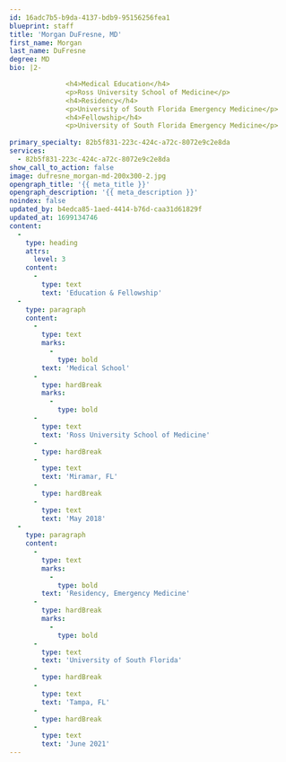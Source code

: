 ```yaml
---
id: 16adc7b5-b9da-4137-bdb9-95156256fea1
blueprint: staff
title: 'Morgan DuFresne, MD'
first_name: Morgan
last_name: DuFresne
degree: MD
bio: |2-

              <h4>Medical Education</h4>
              <p>Ross University School of Medicine</p>
              <h4>Residency</h4>
              <p>University of South Florida Emergency Medicine</p>
              <h4>Fellowship</h4>
              <p>University of South Florida Emergency Medicine</p>
          
primary_specialty: 82b5f831-223c-424c-a72c-8072e9c2e8da
services:
  - 82b5f831-223c-424c-a72c-8072e9c2e8da
show_call_to_action: false
image: dufresne_morgan-md-200x300-2.jpg
opengraph_title: '{{ meta_title }}'
opengraph_description: '{{ meta_description }}'
noindex: false
updated_by: b4edca85-1aed-4414-b76d-caa31d61829f
updated_at: 1699134746
content:
  -
    type: heading
    attrs:
      level: 3
    content:
      -
        type: text
        text: 'Education & Fellowship'
  -
    type: paragraph
    content:
      -
        type: text
        marks:
          -
            type: bold
        text: 'Medical School'
      -
        type: hardBreak
        marks:
          -
            type: bold
      -
        type: text
        text: 'Ross University School of Medicine'
      -
        type: hardBreak
      -
        type: text
        text: 'Miramar, FL'
      -
        type: hardBreak
      -
        type: text
        text: 'May 2018'
  -
    type: paragraph
    content:
      -
        type: text
        marks:
          -
            type: bold
        text: 'Residency, Emergency Medicine'
      -
        type: hardBreak
        marks:
          -
            type: bold
      -
        type: text
        text: 'University of South Florida'
      -
        type: hardBreak
      -
        type: text
        text: 'Tampa, FL'
      -
        type: hardBreak
      -
        type: text
        text: 'June 2021'
---
```

